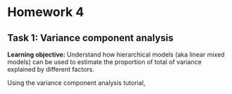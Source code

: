 # Homework 4

## Task 1: Variance component analysis
**Learning objective:** Understand how hierarchical models (aka linear mixed models) can be used to estimate the proportion of total of variance explained by different factors.

Using the variance component analysis tutorial, 


<!--stackedit_data:
eyJoaXN0b3J5IjpbMTI3ODg4MDMwNV19
-->